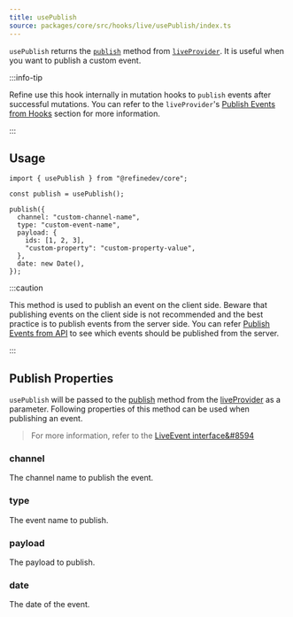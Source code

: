 ```yaml
---
title: usePublish
source: packages/core/src/hooks/live/usePublish/index.ts
---
```


`usePublish` returns the [`publish`][live-provider-publish] method from [`liveProvider`][live-provider]. It is useful when you want to publish a custom event.

:::info-tip

Refine use this hook internally in mutation hooks to `publish` events after successful mutations. You can refer to the `liveProvider`'s [Publish Events from Hooks](/docs/core/providers/live-provider#publish-events-from-hooks) section for more information.

:::

## Usage

```tsx
import { usePublish } from "@refinedev/core";

const publish = usePublish();

publish({
  channel: "custom-channel-name",
  type: "custom-event-name",
  payload: {
    ids: [1, 2, 3],
    "custom-property": "custom-property-value",
  },
  date: new Date(),
});
```

:::caution

This method is used to publish an event on the client side. Beware that publishing events on the client side is not recommended and the best practice is to publish events from the server side. You can refer [Publish Events from API](/docs/core/providers/live-provider#publish-events-from-api) to see which events should be published from the server.

:::

## Publish Properties

`usePublish` will be passed to the [publish][live-provider-publish] method from the [liveProvider][live-provider] as a parameter. Following properties of this method can be used when publishing an event.

> For more information, refer to the [LiveEvent interface&#8594][live-event]

### channel <PropTag required/>

The channel name to publish the event.

### type <PropTag required/>

The event name to publish.

### payload <PropTag required/>

The payload to publish.

### date <PropTag required/>

The date of the event.

[live-provider]: /docs/core/providers/live-provider
[live-provider-publish]: /docs/core/providers/live-provider#publish
[live-event]: /docs/core/interface-references#liveevent
